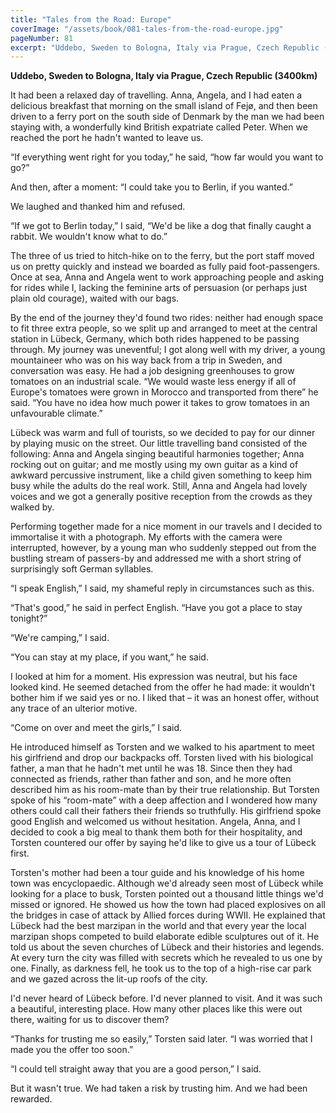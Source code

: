 ```yaml
---
title: "Tales from the Road: Europe"
coverImage: "/assets/book/081-tales-from-the-road-europe.jpg"
pageNumber: 81
excerpt: "Uddebo, Sweden to Bologna, Italy via Prague, Czech Republic (3400km). Lübeck was warm and full of tourists, so we decided to pay for our dinner by playing music on the street."
---
```


**Uddebo, Sweden to Bologna, Italy via Prague, Czech Republic (3400km)**

It had been a relaxed day of travelling. Anna, Angela, and I had eaten a delicious breakfast that morning on the small island of Fejø, and then been driven to a ferry port on the south side of Denmark by the man we had been staying with, a wonderfully kind British expatriate called Peter. When we reached the port he hadn't wanted to leave us.

“If everything went right for you today,” he said, “how far would you want to go?”

And then, after a moment: “I could take you to Berlin, if you wanted.”

We laughed and thanked him and refused.

“If we got to Berlin today,” I said, “We'd be like a dog that finally caught a rabbit. We wouldn't know what to do.”

The three of us tried to hitch-hike on to the ferry, but the port staff moved us on pretty quickly and instead we boarded as fully paid foot-passengers. Once at sea, Anna and Angela went to work approaching people and asking for rides while I, lacking the feminine arts of persuasion (or perhaps just plain old courage), waited with our bags.

By the end of the journey they'd found two rides: neither had enough space to fit three extra people, so we split up and arranged to meet at the central station in Lübeck, Germany, which both rides happened to be passing through. My journey was uneventful; I got along well with my driver, a young mountaineer who was on his way back from a trip in Sweden, and conversation was easy. He had a job designing greenhouses to grow tomatoes on an industrial scale. “We would waste less energy if all of Europe's tomatoes were grown in Morocco and transported from there” he said. “You have no idea how much power it takes to grow tomatoes in an unfavourable climate.”

Lübeck was warm and full of tourists, so we decided to pay for our dinner by playing music on the street. Our little travelling band consisted of the following: Anna and Angela singing beautiful harmonies together; Anna rocking out on guitar; and me mostly using my own guitar as a kind of awkward percussive instrument, like a child given something to keep him busy while the adults do the real work. Still, Anna and Angela had lovely voices and we got a generally positive reception from the crowds as they walked by.

Performing together made for a nice moment in our travels and I decided to immortalise it with a photograph. My efforts with the camera were interrupted, however, by a young man who suddenly stepped out from the bustling stream of passers-by and addressed me with a short string of surprisingly soft German syllables.

“I speak English,” I said, my shameful reply in circumstances such as this.

“That's good,” he said in perfect English. “Have you got a place to stay tonight?”

“We're camping,” I said.

“You can stay at my place, if you want,” he said.

I looked at him for a moment. His expression was neutral, but his face looked kind. He seemed detached from the offer he had made: it wouldn't bother him if we said yes or no. I liked that – it was an honest offer, without any trace of an ulterior motive.

“Come on over and meet the girls,” I said.

He introduced himself as Torsten and we walked to his apartment to meet his girlfriend and drop our backpacks off. Torsten lived with his biological father, a man that he hadn't met until he was 18. Since then they had connected as friends, rather than father and son, and he more often described him as his room-mate than by their true relationship. But Torsten spoke of his “room-mate” with a deep affection and I wondered how many others could call their fathers their friends so truthfully. His girlfriend spoke good English and welcomed us without hesitation. Angela, Anna, and I decided to cook a big meal to thank them both for their hospitality, and Torsten countered our offer by saying he'd like to give us a tour of Lübeck first.

Torsten's mother had been a tour guide and his knowledge of his home town was encyclopaedic. Although we'd already seen most of Lübeck while looking for a place to busk, Torsten pointed out a thousand little things we'd missed or ignored. He showed us how the town had placed explosives on all the bridges in case of attack by Allied forces during WWII. He explained that Lübeck had the best marzipan in the world and that every year the local marzipan shops competed to build elaborate edible sculptures out of it. He told us about the seven churches of Lübeck and their histories and legends. At every turn the city was filled with secrets which he revealed to us one by one. Finally, as darkness fell, he took us to the top of a high-rise car park and we gazed across the lit-up roofs of the city.

I'd never heard of Lübeck before. I'd never planned to visit. And it was such a beautiful, interesting place. How many other places like this were out there, waiting for us to discover them?

“Thanks for trusting me so easily,” Torsten said later. “I was worried that I made you the offer too soon.”

“I could tell straight away that you are a good person,” I said.

But it wasn't true. We had taken a risk by trusting him. And we had been rewarded.
